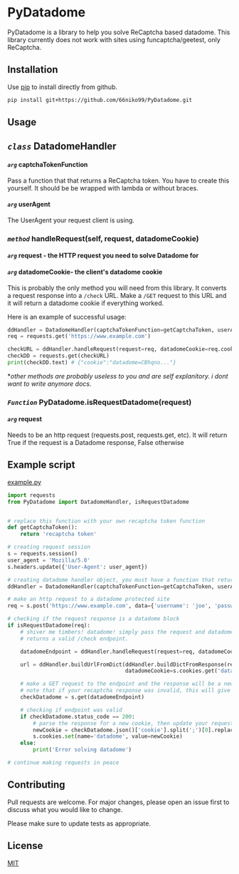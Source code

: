 # PyDatadome

PyDatadome is a library to help you solve ReCaptcha based datadome. This library currently does not work with sites using funcaptcha/geetest, only ReCaptcha.

## Installation

Use [pip](https://pip.pypa.io/en/stable/) to install directly from github.

```bash
pip install git+https://github.com/66niko99/PyDatadome.git
```
## Usage


## *`class`* DatadomeHandler

#### *`arg`* captchaTokenFunction 
Pass a function that that returns a ReCaptcha token. You have to create this yourself. It should be be wrapped with lambda or without braces.

#### *`arg`* userAgent
The UserAgent your request client is using.

### *`method`* handleRequest(self, request, datadomeCookie)
#### *`arg`* request - the HTTP request you need to solve Datadome for
#### *`arg`* datadomeCookie- the client's datadome cookie

This is probably the only method you will need from this library. It converts a request response into a `/check` URL. Make a `/GET` request to this  URL and it will return a datadome cookie if everything worked. 

Here is an example of successful usage:
```python
ddHandler = DatadomeHandler(captchaTokenFunction=getCaptchaToken, userAgent=user_agent)
req = requests.get('https://www.example.com')

checkURL = ddHandler.handleRequest(request=req, datadomeCookie=req.cookies.get('datadome'))
checkDD = requests.get(checkURL)
print(checkDD.text) # {"cookie":"datadome=CBhqno..."}

```
**other methods are probably useless to you and are self explanitory. i dont want to write anymore docs.*

### *`Function`* PyDatadome.isRequestDatadome(request)
#### *`arg`* request 
Needs to be an http request (requests.post, requests.get, etc). It will return True if the request 
is a Datadome response, False otherwise

## Example script
[example.py](https://github.com/66niko99/PyDatadome/blob/master/example.py)
```python
import requests
from PyDatadome import DatadomeHandler, isRequestDatadome


# replace this function with your own recaptcha token function
def getCaptchaToken():
    return 'recaptcha token'

# creating request session
s = requests.session()
user_agent = 'Mozilla/5.0'
s.headers.update({'User-Agent': user_agent})

# creating datadome handler object, you must have a function that returns recaptcha tokens
ddHandler = DatadomeHandler(captchaTokenFunction=getCaptchaToken, userAgent=user_agent)

# make an http request to a datadome protected site
req = s.post('https://www.example.com', data={'username': 'joe', 'password': 'bob'})

# checking if the request response is a datadome block
if isRequestDatadome(req):
    # shiver me timbers! datadome! simply pass the request and datadome cookie to your datadome handler, and it
    # returns a valid /check endpoint.

    datadomeEndpoint = ddHandler.handleRequest(request=req, datadomeCookie=s.cookies.get('datadome'))

    url = ddHandler.buildUrlFromDict(ddHandler.buildDictFromResponse(req.text),
                                     datadomeCookie=s.cookies.get('datadome'), request=req)

    # make a GET request to the endpoint and the response will be a new datadome cookie!
    # note that if your recaptcha response was invalid, this will give you a 403/404 error or a blank page
    checkDatadome = s.get(datadomeEndpoint)

    # checking if endpoint was valid
    if checkDatadome.status_code == 200:
        # parse the response for a new cookie, then update your request clients cookies
        newCookie = checkDatadome.json()['cookie'].split(';')[0].replace('datadome=', '')
        s.cookies.set(name='datadome', value=newCookie)
    else:
        print('Error solving datadome')

# continue making requests in peace
```

## Contributing
Pull requests are welcome. For major changes, please open an issue first to discuss what you would like to change.

Please make sure to update tests as appropriate.

## License
[MIT](https://choosealicense.com/licenses/mit/)
